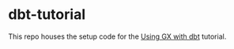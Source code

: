 # dbt-tutorial
This repo houses the setup code for the [Using GX with dbt](/docs/reference/learn/integrations/dbt_tutorial) tutorial.
